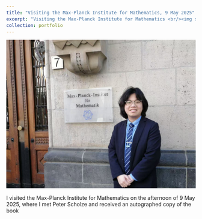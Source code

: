 ```yaml
---
title: "Visiting the Max-Planck Institute for Mathematics, 9 May 2025"
excerpt: "Visiting the Max-Planck Institute for Mathematics <br/><img src='/images/visit Max-Planck-Institut for mathematik.png'>"
collection: portfolio
---
```


<img src='/images/visit Max-Planck-Institut for mathematik.png'>

I visited the Max-Planck Institute for Mathematics on the afternoon of 9 May 2025, where I met Peter Scholze and received an autographed copy of the book
